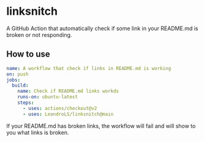 # linksnitch

A GitHub Action that automatically check if some link in your README.md is broken or not responding.

## How to use
```yml
name: A workflow that check if links in README.md is working
on: push
jobs:
  build:
    name: Check if README.md links workds
    runs-on: ubuntu-latest
    steps:
      - uses: actions/checkout@v2
      - uses: LeandroLS/linksnitch@main
```

If your README.md  has broken links, the workflow will fail and will show to you what links is broken.
